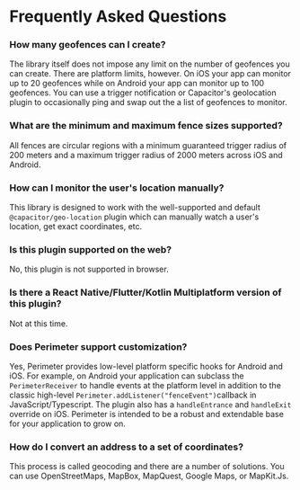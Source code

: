 # Frequently Asked Questions

### How many geofences can I create?
The library itself does not impose any limit on the number of geofences you can create. There are platform limits, however. On iOS your app can monitor up to 20 geofences while on Android your app can monitor up to 100 geofences. You can use a trigger notification or Capacitor's geolocation plugin to occasionally ping and swap out the a list of geofences to monitor.

### What are the minimum and maximum fence sizes supported?
All fences are circular regions with a minimum guaranteed trigger radius of 200 meters and a maximum trigger radius of 2000 meters across iOS and Android. 

### How can I monitor the user's location manually?
This library is designed to work with the well-supported and default `@capacitor/geo-location` plugin which can manually watch a user's location, get exact coordinates, etc.

### Is this plugin supported on the web?
No, this plugin is not supported in browser. 

### Is there a React Native/Flutter/Kotlin Multiplatform version of this plugin?
Not at this time.

### Does Perimeter support customization?
Yes, Perimeter provides low-level platform specific hooks for Android and iOS. For example, on Android your application can subclass the `PerimeterReceiver` to handle events at the platform level in addition to the classic high-level `Perimeter.addListener("fenceEvent")`callback in JavaScript/Typescript. The plugin also has a `handleEntrance` and `handleExit` override on iOS. Perimeter is intended to be a robust and extendable base for your application to grow on.

### How do I convert an address to a set of coordinates?
This process is called geocoding and there are a number of solutions. You can use OpenStreetMaps, MapBox, MapQuest, Google Maps, or MapKit.Js.